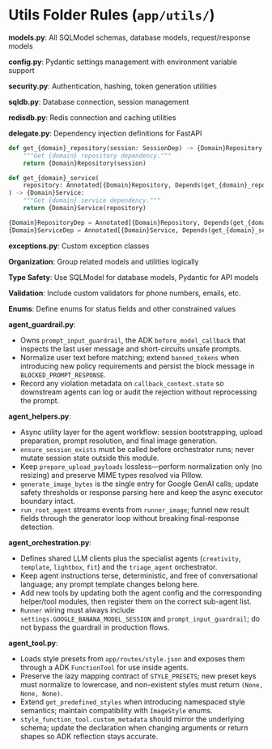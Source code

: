 # Utils Folder Rules (`app/utils/`)

**models.py**: All SQLModel schemas, database models, request/response models

**config.py**: Pydantic settings management with environment variable support

**security.py**: Authentication, hashing, token generation utilities

**sqldb.py**: Database connection, session management

**redisdb.py**: Redis connection and caching utilities

**delegate.py**: Dependency injection definitions for FastAPI
```python
def get_{domain}_repository(session: SessionDep) -> {Domain}Repository:
    """Get {domain} repository dependency."""
    return {Domain}Repository(session)

def get_{domain}_service(
    repository: Annotated[{Domain}Repository, Depends(get_{domain}_repository)],
) -> {Domain}Service:
    """Get {domain} service dependency."""
    return {Domain}Service(repository)

{Domain}RepositoryDep = Annotated[{Domain}Repository, Depends(get_{domain}_repository)]
{Domain}ServiceDep = Annotated[{Domain}Service, Depends(get_{domain}_service)]
```

**exceptions.py**: Custom exception classes

**Organization**: Group related models and utilities logically

**Type Safety**: Use SQLModel for database models, Pydantic for API models

**Validation**: Include custom validators for phone numbers, emails, etc.

**Enums**: Define enums for status fields and other constrained values

**agent_guardrail.py**:
- Owns `prompt_input_guardrail`, the ADK `before_model_callback` that inspects the last user message and short-circuits unsafe prompts.
- Normalize user text before matching; extend `banned_tokens` when introducing new policy requirements and persist the block message in `BLOCKED_PROMPT_RESPONSE`.
- Record any violation metadata on `callback_context.state` so downstream agents can log or audit the rejection without reprocessing the prompt.

**agent_helpers.py**:
- Async utility layer for the agent workflow: session bootstrapping, upload preparation, prompt resolution, and final image generation.
- `ensure_session_exists` must be called before orchestrator runs; never mutate session state outside this module.
- Keep `prepare_upload_payloads` lossless—perform normalization only (no resizing) and preserve MIME types resolved via Pillow.
- `generate_image_bytes` is the single entry for Google GenAI calls; update safety thresholds or response parsing here and keep the async executor boundary intact.
- `run_root_agent` streams events from `runner_image`; funnel new result fields through the generator loop without breaking final-response detection.

**agent_orchestration.py**:
- Defines shared LLM clients plus the specialist agents (`creativity`, `template`, `lightbox`, `fit`) and the `triage_agent` orchestrator.
- Keep agent instructions terse, deterministic, and free of conversational language; any prompt template changes belong here.
- Add new tools by updating both the agent config and the corresponding helper/tool modules, then register them on the correct sub-agent list.
- `Runner` wiring must always include `settings.GOOGLE_BANANA_MODEL_SESSION` and `prompt_input_guardrail`; do not bypass the guardrail in production flows.

**agent_tool.py**:
- Loads style presets from `app/routes/style.json` and exposes them through a ADK `FunctionTool` for use inside agents.
- Preserve the lazy mapping contract of `STYLE_PRESETS`; new preset keys must normalize to lowercase, and non-existent styles must return `(None, None, None)`.
- Extend `get_predefined_styles` when introducing namespaced style semantics; maintain compatibility with `ImageStyle` enums.
- `style_function_tool.custom_metadata` should mirror the underlying schema; update the declaration when changing arguments or return shapes so ADK reflection stays accurate.
